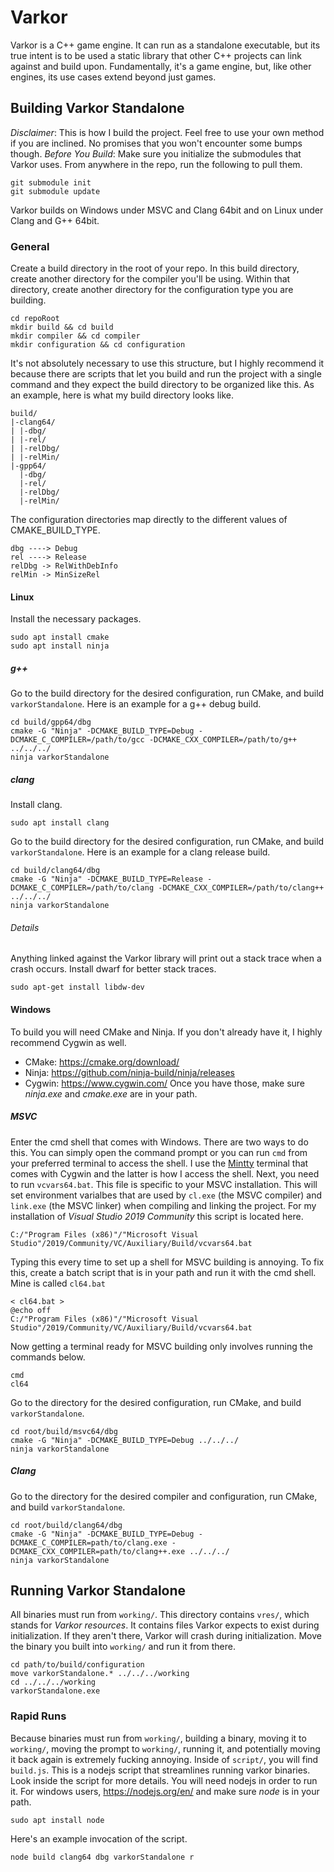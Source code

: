 # Varkor
Varkor is a C++ game engine. It can run as a standalone executable, but its true intent is to be used a static library that other C++ projects can link against and build upon. Fundamentally, it's a game engine, but, like other engines, its use cases extend beyond just games.

## Building Varkor Standalone
*Disclaimer*: This is how I build the project. Feel free to use your own method if you are inclined. No promises that you won't encounter some bumps though.
*Before You Build*: Make sure you initialize the submodules that Varkor uses. From anywhere in the repo, run the following to pull them.
```
git submodule init
git submodule update
```
Varkor builds on Windows under MSVC and Clang 64bit and on Linux under Clang and G++ 64bit.

### General
Create a build directory in the root of your repo. In this build directory, create another directory for the compiler you'll be using. Within that directory, create another directory for the configuration type you are building.
```
cd repoRoot
mkdir build && cd build
mkdir compiler && cd compiler
mkdir configuration && cd configuration
```
It's not absolutely necessary to use this structure, but I highly recommend it because there are scripts that let you build and run the project with a single command and they expect the build directory to be organized like this. As an example, here is what my build directory looks like.
```
build/
|-clang64/
| |-dbg/
| |-rel/
| |-relDbg/
| |-relMin/
|-gpp64/
  |-dbg/
  |-rel/
  |-relDbg/
  |-relMin/
```
The configuration directories map directly to the different values of CMAKE_BUILD_TYPE.
```
dbg ----> Debug
rel ----> Release
relDbg -> RelWithDebInfo
relMin -> MinSizeRel
```

#### Linux
Install the necessary packages.
```
sudo apt install cmake
sudo apt install ninja
```

##### g++
Go to the build directory for the desired configuration, run CMake, and build `varkorStandalone`. Here is an example for a g++ debug build.
```
cd build/gpp64/dbg
cmake -G "Ninja" -DCMAKE_BUILD_TYPE=Debug -DCMAKE_C_COMPILER=/path/to/gcc -DCMAKE_CXX_COMPILER=/path/to/g++ ../../../
ninja varkorStandalone
```

##### clang
Install clang.
```
sudo apt install clang
```
Go to the build directory for the desired configuration, run CMake, and build `varkorStandalone`. Here is an example for a clang release build.
```
cd build/clang64/dbg
cmake -G "Ninja" -DCMAKE_BUILD_TYPE=Release -DCMAKE_C_COMPILER=/path/to/clang -DCMAKE_CXX_COMPILER=/path/to/clang++ ../../../
ninja varkorStandalone
```

###### Details
Anything linked against the Varkor library will print out a stack trace when a crash occurs. Install dwarf for better stack traces.
```
sudo apt-get install libdw-dev
```

#### Windows
To build you will need CMake and Ninja. If you don't already have it, I highly recommend Cygwin as well.
- CMake:  https://cmake.org/download/
- Ninja:  https://github.com/ninja-build/ninja/releases
- Cygwin: https://www.cygwin.com/
Once you have those, make sure *ninja.exe* and *cmake.exe* are in your path.

##### MSVC
Enter the cmd shell that comes with Windows. There are two ways to do this. You can simply open the command prompt or you can run `cmd` from your preferred terminal to access the shell. I use the [Mintty](https://mintty.github.io/) terminal that comes with Cygwin and the latter is how I access the shell.
Next, you need to run `vcvars64.bat`. This file is specific to your MSVC installation. This will set environment varialbes that are used by `cl.exe` (the MSVC compiler) and `link.exe` (the MSVC linker) when compiling and linking the project. For my installation of *Visual Studio 2019 Community* this script is located here.
```
C:/"Program Files (x86)"/"Microsoft Visual Studio"/2019/Community/VC/Auxiliary/Build/vcvars64.bat
```
Typing this every time to set up a shell for MSVC building is annoying. To fix this, create a batch script that is in your path and run it with the cmd shell. Mine is called `cl64.bat`
```
< cl64.bat >
@echo off
C:/"Program Files (x86)"/"Microsoft Visual Studio"/2019/Community/VC/Auxiliary/Build/vcvars64.bat
```
Now getting a terminal ready for MSVC building only involves running the commands below.
```
cmd
cl64
```
Go to the directory for the desired configuration, run CMake, and build `varkorStandalone`.
```
cd root/build/msvc64/dbg
cmake -G "Ninja" -DCMAKE_BUILD_TYPE=Debug ../../../
ninja varkorStandalone
```

##### Clang
Go to the directory for the desired compiler and configuration, run CMake, and build `varkorStandalone`.
```
cd root/build/clang64/dbg
cmake -G "Ninja" -DCMAKE_BUILD_TYPE=Debug -DCMAKE_C_COMPILER=path/to/clang.exe -DCMAKE_CXX_COMPILER=path/to/clang++.exe ../../../
ninja varkorStandalone
```

## Running Varkor Standalone
All binaries must run from `working/`. This directory contains `vres/`, which stands for *Varkor resources*. It contains files Varkor expects to exist during initialization. If they aren't there, Varkor will crash during initialization. Move the binary you built into `working/` and run it from there.
```
cd path/to/build/configuration
move varkorStandalone.* ../../../working
cd ../../../working
varkorStandalone.exe
```

### Rapid Runs
Because binaries must run from `working/`, building a binary, moving it to `working/`, moving the prompt to `working/`, running it, and potentially moving it back again is extremely fucking annoying. Inside of `script/`, you will find `build.js`. This is a nodejs script that streamlines running varkor binaries. Look inside the script for more details. You will need nodejs in order to run it. For windows users, https://nodejs.org/en/ and make sure *node* is in your path.
```
sudo apt install node
```
Here's an example invocation of the script.
```
node build clang64 dbg varkorStandalone r
```